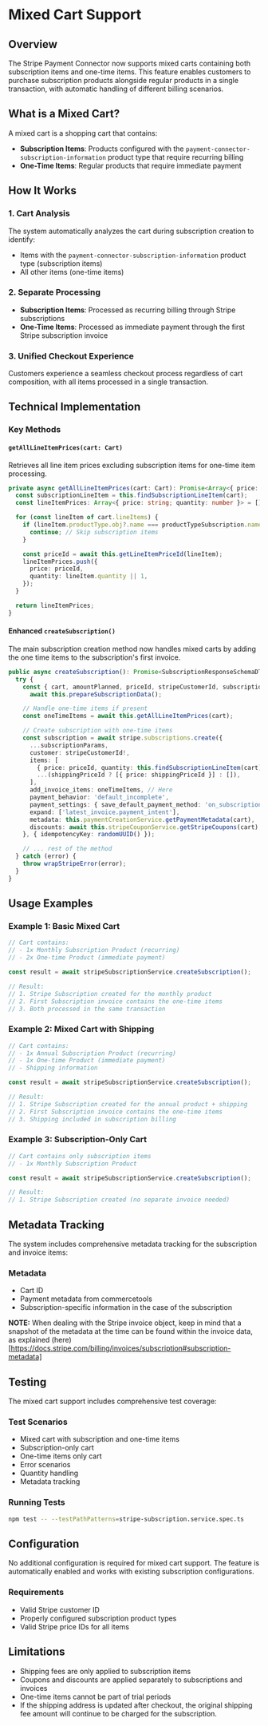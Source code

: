 # Mixed Cart Support

## Overview

The Stripe Payment Connector now supports mixed carts containing both subscription items and one-time items. This feature enables customers to purchase subscription products alongside regular products in a single transaction, with automatic handling of different billing scenarios.

## What is a Mixed Cart?

A mixed cart is a shopping cart that contains:
- **Subscription Items**: Products configured with the `payment-connector-subscription-information` product type that require recurring billing
- **One-Time Items**: Regular products that require immediate payment

## How It Works

### 1. Cart Analysis
The system automatically analyzes the cart during subscription creation to identify:
- Items with the `payment-connector-subscription-information` product type (subscription items)
- All other items (one-time items)

### 2. Separate Processing
- **Subscription Items**: Processed as recurring billing through Stripe subscriptions
- **One-Time Items**: Processed as immediate payment through the first Stripe subscription invoice

### 3. Unified Checkout Experience
Customers experience a seamless checkout process regardless of cart composition, with all items processed in a single transaction.

## Technical Implementation

### Key Methods

#### `getAllLineItemPrices(cart: Cart)`
Retrieves all line item prices excluding subscription items for one-time item processing.

```typescript
private async getAllLineItemPrices(cart: Cart): Promise<Array<{ price: string; quantity: number }>> {
  const subscriptionLineItem = this.findSubscriptionLineItem(cart);
  const lineItemPrices: Array<{ price: string; quantity: number }> = [];

  for (const lineItem of cart.lineItems) {
    if (lineItem.productType.obj?.name === productTypeSubscription.name) {
      continue; // Skip subscription items
    }

    const priceId = await this.getLineItemPriceId(lineItem);
    lineItemPrices.push({
      price: priceId,
      quantity: lineItem.quantity || 1,
    });
  }

  return lineItemPrices;
}
```

#### Enhanced `createSubscription()`
The main subscription creation method now handles mixed carts by adding the one time items to the subscription's first invoice.

```typescript
public async createSubscription(): Promise<SubscriptionResponseSchemaDTO> {
  try {
    const { cart, amountPlanned, priceId, stripeCustomerId, subscriptionParams, billingAddress, merchantReturnUrl, shippingPriceId } =
      await this.prepareSubscriptionData();

    // Handle one-time items if present
    const oneTimeItems = await this.getAllLineItemPrices(cart);

    // Create subscription with one-time items
    const subscription = await stripe.subscriptions.create({
      ...subscriptionParams,
      customer: stripeCustomerId!,
      items: [
        { price: priceId, quantity: this.findSubscriptionLineItem(cart).quantity || 1 }, 
        ...(shippingPriceId ? [{ price: shippingPriceId }] : []),
      ],
      add_invoice_items: oneTimeItems, // Here
      payment_behavior: 'default_incomplete',
      payment_settings: { save_default_payment_method: 'on_subscription' },
      expand: ['latest_invoice.payment_intent'],
      metadata: this.paymentCreationService.getPaymentMetadata(cart),
      discounts: await this.stripeCouponService.getStripeCoupons(cart),
    }, { idempotencyKey: randomUUID() });

    // ... rest of the method
  } catch (error) {
    throw wrapStripeError(error);
  }
}
```

## Usage Examples

### Example 1: Basic Mixed Cart
```typescript
// Cart contains:
// - 1x Monthly Subscription Product (recurring)
// - 2x One-time Product (immediate payment)

const result = await stripeSubscriptionService.createSubscription();

// Result:
// 1. Stripe Subscription created for the monthly product
// 2. First Subscription invoice contains the one-time items
// 3. Both processed in the same transaction
```

### Example 2: Mixed Cart with Shipping
```typescript
// Cart contains:
// - 1x Annual Subscription Product (recurring)
// - 1x One-time Product (immediate payment)
// - Shipping information

const result = await stripeSubscriptionService.createSubscription();

// Result:
// 1. Stripe Subscription created for the annual product + shipping
// 2. First Subscription invoice contains the one-time items
// 3. Shipping included in subscription billing
```

### Example 3: Subscription-Only Cart
```typescript
// Cart contains only subscription items
// - 1x Monthly Subscription Product

const result = await stripeSubscriptionService.createSubscription();

// Result:
// 1. Stripe Subscription created (no separate invoice needed)
```

## Metadata Tracking

The system includes comprehensive metadata tracking for the subscription and invoice items:

### Metadata
- Cart ID
- Payment metadata from commercetools
- Subscription-specific information in the case of the subscription

__NOTE:__ When dealing with the Stripe invoice object, keep in mind that a snapshot of the metadata at the time can be found within the invoice data, as explained (here)[https://docs.stripe.com/billing/invoices/subscription#subscription-metadata]

## Testing

The mixed cart support includes comprehensive test coverage:

### Test Scenarios
- Mixed cart with subscription and one-time items
- Subscription-only cart
- One-time items only cart
- Error scenarios
- Quantity handling
- Metadata tracking

### Running Tests
```bash
npm test -- --testPathPatterns=stripe-subscription.service.spec.ts
```

## Configuration

No additional configuration is required for mixed cart support. The feature is automatically enabled and works with existing subscription configurations.

### Requirements
- Valid Stripe customer ID
- Properly configured subscription product types
- Valid Stripe price IDs for all items

## Limitations

- Shipping fees are only applied to subscription items
- Coupons and discounts are applied separately to subscriptions and invoices
- One-time items cannot be part of trial periods
- If the shipping address is updated after checkout, the original shipping fee amount will continue to be charged for the subscription.